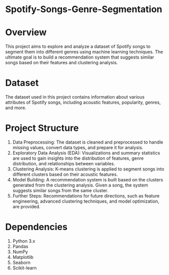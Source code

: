 # Spotify-Songs-Genre-Segmentation


# Overview
This project aims to explore and analyze a dataset of Spotify songs to segment them into different genres using machine learning techniques. The ultimate goal is to build a recommendation system that suggests similar songs based on their features and clustering analysis.

# Dataset
The dataset used in this project contains information about various attributes of Spotify songs, including acoustic features, popularity, genres, and more.

# Project Structure
1. Data Preprocessing: The dataset is cleaned and preprocessed to handle missing values, convert data types, and prepare it for analysis.
2. Exploratory Data Analysis (EDA): Visualizations and summary statistics are used to gain insights into the distribution of features, genre distribution, and relationships between variables.
3. Clustering Analysis: K-means clustering is applied to segment songs into different clusters based on their acoustic features.
4. Model Building: A recommendation system is built based on the clusters generated from the clustering analysis. Given a song, the system suggests similar songs from the same cluster.
5. Further Steps: Recommendations for future directions, such as feature engineering, advanced clustering techniques, and model optimization, are provided.



# Dependencies
1. Python 3.x
2. Pandas
3. NumPy
4. Matplotlib
5. Seaborn
6. Scikit-learn
